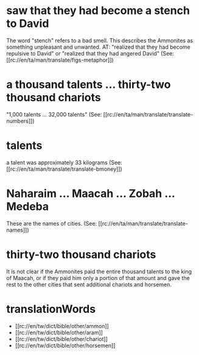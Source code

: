 # saw that they had become a stench to David

The word "stench" refers to a bad smell. This describes the Ammonites as something unpleasant and unwanted. AT: "realized that they had become repulsive to David" or "realized that they had angered David" (See: [[rc://en/ta/man/translate/figs-metaphor]])

# a thousand talents ... thirty-two thousand chariots

"1,000 talents ... 32,000 talents" (See: [[rc://en/ta/man/translate/translate-numbers]])

# talents

a talent was approximately 33 kilograms (See: [[rc://en/ta/man/translate/translate-bmoney]])

# Naharaim ... Maacah ... Zobah ... Medeba

These are the names of cities. (See: [[rc://en/ta/man/translate/translate-names]])

# thirty-two thousand chariots

It is not clear if the Ammonites paid the entire thousand talents to the king of Maacah, or if they paid him only a portion of that amount and gave the rest to the other cities that sent additional chariots and horsemen.

# translationWords

* [[rc://en/tw/dict/bible/other/ammon]]
* [[rc://en/tw/dict/bible/other/aram]]
* [[rc://en/tw/dict/bible/other/chariot]]
* [[rc://en/tw/dict/bible/other/horsemen]]